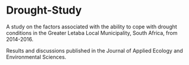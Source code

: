 # Drought-Study

A study on the factors associated with the ability to cope with drought conditions in the Greater Letaba Local Municipality, South Africa, from 2014-2016.

Results and discussions published in the Journal of Applied Ecology and Environmental Sciences. 
